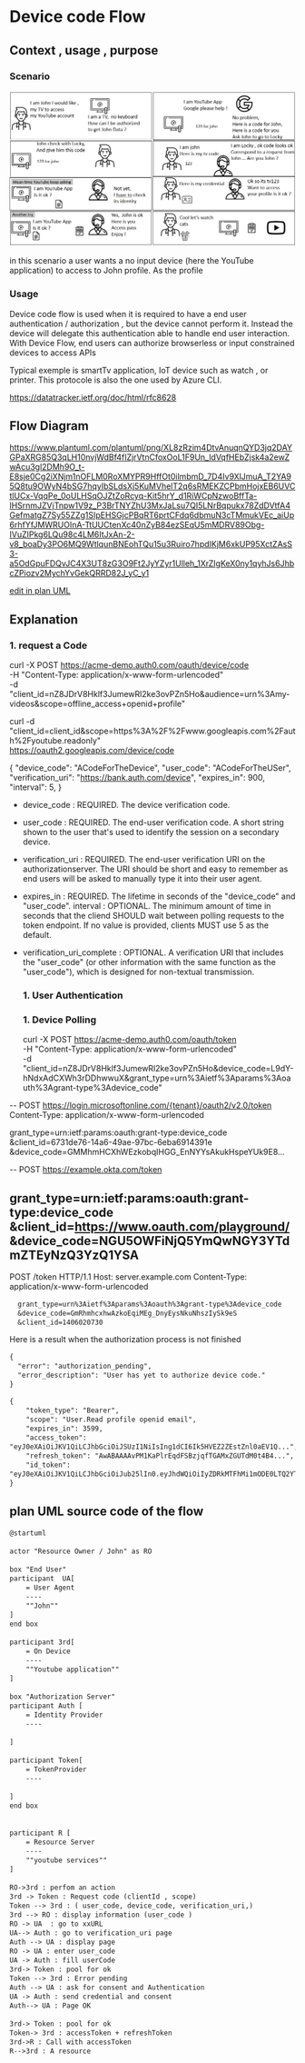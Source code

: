 
# Device code Flow

## Context , usage , purpose 

### Scenario 

![buildingblocks http](comicsDeviceCodeFlow.png)

in this scenario a user wants a no input device (here the YouTube application) to access to John profile. As the profile 

### Usage 

Device code flow is used when it is required to have a end user authentication / authorization , but the device cannot perform it. Instead the device will delegate this authentication able to handle end user interaction.
With Device Flow, end users can authorize browserless or input constrained devices to access APIs

Typical exemple is smartTv application, IoT device such as watch , or printer. This protocole is also the one used by Azure CLI. 

https://datatracker.ietf.org/doc/html/rfc8628


## Flow Diagram 

https://www.plantuml.com/plantuml/png/XL8zRzim4DtvAnuqnQYD3jq2DAYGPaXRG85Q3qLH10nvjWdBf4fIZjrVtnCfoxOoL1F9Un_ldVqfHEbZjsk4a2ewZwAcu3gl2DMh9O_t-E8sje0Cg2iXNjm1nOFLM0RoXMYPR9HffOt0ilmbmD_7D4Iv9XlJmuA_T2YA95Q8tu9OWyN4bSG7hqyIbSLdsXj5KuMVhelT2q6sRMEKZCPbmHojxEB6UVCtlUCx-VqqPe_0oULHSqOJZtZoRcyq-Kit5hrY_d1RiWCpNzwoBffTa-lHSrnmJZVjTnpw1V9z_P3BrTNYZhU3MxJaLsu7QI5LNrBqpukx78ZdDVtfA4GefmatgZ7Sy55ZZg1SIpEHSGjcPBqRT6prtCFdq6dbmuN3cTMmukVEc_aiUp6rhfYfJMWRUOInA-TtUUCtenXc40nZyB84ezSEqU5mMDRV89Obg-IVuZIPkg6LQu98c4LM6ItJxAn-2-v8_boaDy3PO6MQ9WtlqunBNEohTQu15u3Ruiro7hpdIKjM6xkUP95XctZAsS3-a5OdGpuFDQvJC4X3UT8zG3O9Ft2JyYZyr1Ulleh_1XrZIgKeX0ny1qyhJs6JhbcZPiozv2MychYvGekQRRD82J_yC_y1

[edit in plan UML](https://www.plantuml.com/plantuml/uml/XL8zRzim4DtvAnuqnQYD3jq2DAYGPaXRG85Q3qLH10nvjWdBf4fIZjrVtnCfoxOoL1F9Un_ldVqfHEbZjsk4a2ewZwAcu3gl2DMh9O_t-E8sje0Cg2iXNjm1nOFLM0RoXMYPR9HffOt0ilmbmD_7D4Iv9XlJmuA_T2YA95Q8tu9OWyN4bSG7hqyIbSLdsXj5KuMVhelT2q6sRMEKZCPbmHojxEB6UVCtlUCx-VqqPe_0oULHSqOJZtZoRcyq-Kit5hrY_d1RiWCpNzwoBffTa-lHSrnmJZVjTnpw1V9z_P3BrTNYZhU3MxJaLsu7QI5LNrBqpukx78ZdDVtfA4GefmatgZ7Sy55ZZg1SIpEHSGjcPBqRT6prtCFdq6dbmuN3cTMmukVEc_aiUp6rhfYfJMWRUOInA-TtUUCtenXc40nZyB84ezSEqU5mMDRV89Obg-IVuZIPkg6LQu98c4LM6ItJxAn-2-v8_boaDy3PO6MQ9WtlqunBNEohTQu15u3Ruiro7hpdIKjM6xkUP95XctZAsS3-a5OdGpuFDQvJC4X3UT8zG3O9Ft2JyYZyr1Ulleh_1XrZIgKeX0ny1qyhJs6JhbcZPiozv2MychYvGekQRRD82J_yC_y1)

## Explanation 

### 1. request a Code 

curl -X POST https://acme-demo.auth0.com/oauth/device/code \
     -H "Content-Type: application/x-www-form-urlencoded" \
     -d "client_id=nZ8JDrV8Hklf3JumewRl2ke3ovPZn5Ho&audience=urn%3Amy-videos&scope=offline_access+openid+profile"


curl -d "client_id=client_id&scope=https%3A%2F%2Fwww.googleapis.com%2Fauth%2Fyoutube.readonly" \
     https://oauth2.googleapis.com/device/code
     
     
{
  "device_code": "ACodeForTheDevice",
  "user_code": "ACodeForTheUSer",
  "verification_uri": "https://bank.auth.com/device",
  "expires_in": 900,
  "interval": 5,
}

* device_code : REQUIRED.  The device verification code.
* user_code : REQUIRED.  The end-user verification code. A short string shown to the user that's used to identify the session on a secondary device.
* verification_uri :  REQUIRED.  The end-user verification URI on the authorizationserver.  The URI should be short and easy to remember as end users will be asked to manually type it into their user agent.

* expires_in : REQUIRED.  The lifetime in seconds of the "device_code" and "user_code".
 interval : OPTIONAL.  The minimum amount of time in seconds that the cliend  SHOULD wait between polling requests to the token endpoint.  If no value is provided, clients MUST use 5 as the default.

* verification_uri_complete : OPTIONAL.  A verification URI that includes the "user_code" (or other information with the same function as the "user_code"), which is designed for non-textual transmission.


  ### 1. User Authentication 
  
  ### 1. Device Polling
  curl -X POST https://acme-demo.auth0.com/oauth/token \
     -H "Content-Type: application/x-www-form-urlencoded" \
     -d "client_id=nZ8JDrV8Hklf3JumewRl2ke3ovPZn5Ho&device_code=L9dY-hNdxAdCXWh3rDDhwwuX&grant_type=urn%3Aietf%3Aparams%3Aoauth%3Agrant-type%3Adevice_code"

--
 POST https://login.microsoftonline.com/{tenant}/oauth2/v2.0/token
Content-Type: application/x-www-form-urlencoded

grant_type=urn:ietf:params:oauth:grant-type:device_code
&client_id=6731de76-14a6-49ae-97bc-6eba6914391e
&device_code=GMMhmHCXhWEzkobqIHGG_EnNYYsAkukHspeYUk9E8...

--
POST https://example.okta.com/token

grant_type=urn:ietf:params:oauth:grant-type:device_code
&client_id=https://www.oauth.com/playground/
&device_code=NGU5OWFiNjQ5YmQwNGY3YTdmZTEyNzQ3YzQ1YSA
---
POST /token HTTP/1.1
      Host: server.example.com
      Content-Type: application/x-www-form-urlencoded

      grant_type=urn%3Aietf%3Aparams%3Aoauth%3Agrant-type%3Adevice_code
      &device_code=GmRhmhcxhwAzkoEqiMEg_DnyEysNkuNhszIySk9eS
      &client_id=1406020730




Here is a result when the authorization process is not finished 
```
{
  "error": "authorization_pending",
  "error_description": "User has yet to authorize device code."
}

```

```
{
    "token_type": "Bearer",
    "scope": "User.Read profile openid email",
    "expires_in": 3599,
    "access_token": "eyJ0eXAiOiJKV1QiLCJhbGciOiJSUzI1NiIsIng1dCI6Ik5HVEZ2ZEstZnl0aEV1Q...",
    "refresh_token": "AwABAAAAvPM1KaPlrEqdFSBzjqfTGAMxZGUTdM0t4B4...",
    "id_token": "eyJ0eXAiOiJKV1QiLCJhbGciOiJub25lIn0.eyJhdWQiOiIyZDRkMTFhMi1mODE0LTQ2YTctOD..."
}
```     
  



     

## plan UML source code of the flow

```
@startuml

actor "Resource Owner / John" as RO

box "End User"
participant  UA[
    = User Agent
    ----
    ""John""
]
end box

participant 3rd[
    = On Device
    ----
    ""Youtube application""
]

box "Authorization Server"
participant Auth [
    = Identity Provider
    ----
  
]

participant Token[
    = TokenProvider
    ----

]
end box


participant R [
    = Resource Server
    ----
    ""youtube services""
]

RO->3rd : perfom an action
3rd -> Token : Request code (clientId , scope)
Token --> 3rd : ( user_code, device_code, verification_uri,)
3rd --> RO : display information (user_code ) 
RO -> UA  : go to xxURL 
UA--> Auth : go to verification_uri page 
Auth --> UA : display page
RO -> UA : enter user_code 
UA -> Auth : fill userCode 
3rd-> Token : pool for ok 
Token --> 3rd : Error pending
Auth --> UA : ask for consent and Authentication
UA -> Auth : send credential and consent
Auth--> UA : Page OK

3rd-> Token : pool for ok 
Token-> 3rd : accessToken + refreshToken
3rd->R : Call with accessToken 
R-->3rd : A resource
```

